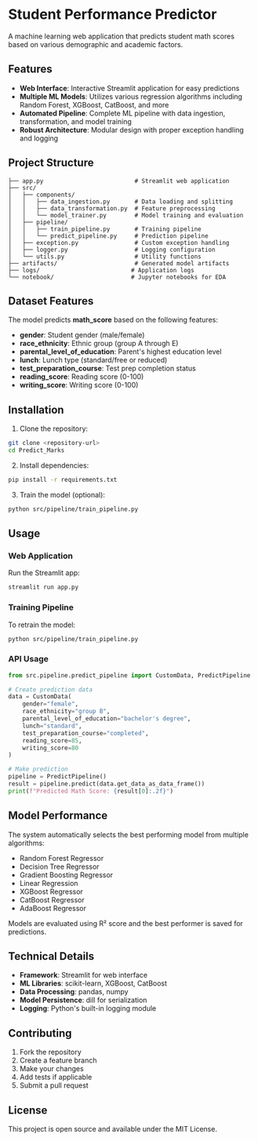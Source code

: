 # Student Performance Predictor

A machine learning web application that predicts student math scores based on various demographic and academic factors.

## Features

- **Web Interface**: Interactive Streamlit application for easy predictions
- **Multiple ML Models**: Utilizes various regression algorithms including Random Forest, XGBoost, CatBoost, and more
- **Automated Pipeline**: Complete ML pipeline with data ingestion, transformation, and model training
- **Robust Architecture**: Modular design with proper exception handling and logging

## Project Structure

```
├── app.py                          # Streamlit web application
├── src/
│   ├── components/
│   │   ├── data_ingestion.py       # Data loading and splitting
│   │   ├── data_transformation.py  # Feature preprocessing
│   │   └── model_trainer.py        # Model training and evaluation
│   ├── pipeline/
│   │   ├── train_pipeline.py       # Training pipeline
│   │   └── predict_pipeline.py     # Prediction pipeline
│   ├── exception.py                # Custom exception handling
│   ├── logger.py                   # Logging configuration
│   └── utils.py                    # Utility functions
├── artifacts/                      # Generated model artifacts
├── logs/                          # Application logs
└── notebook/                      # Jupyter notebooks for EDA
```

## Dataset Features

The model predicts **math_score** based on the following features:
- **gender**: Student gender (male/female)
- **race_ethnicity**: Ethnic group (group A through E)
- **parental_level_of_education**: Parent's highest education level
- **lunch**: Lunch type (standard/free or reduced)
- **test_preparation_course**: Test prep completion status
- **reading_score**: Reading score (0-100)
- **writing_score**: Writing score (0-100)

## Installation

1. Clone the repository:
```bash
git clone <repository-url>
cd Predict_Marks
```

2. Install dependencies:
```bash
pip install -r requirements.txt
```

3. Train the model (optional):
```bash
python src/pipeline/train_pipeline.py
```

## Usage

### Web Application
Run the Streamlit app:
```bash
streamlit run app.py
```

### Training Pipeline
To retrain the model:
```bash
python src/pipeline/train_pipeline.py
```

### API Usage
```python
from src.pipeline.predict_pipeline import CustomData, PredictPipeline

# Create prediction data
data = CustomData(
    gender="female",
    race_ethnicity="group B",
    parental_level_of_education="bachelor's degree",
    lunch="standard",
    test_preparation_course="completed",
    reading_score=85,
    writing_score=80
)

# Make prediction
pipeline = PredictPipeline()
result = pipeline.predict(data.get_data_as_data_frame())
print(f"Predicted Math Score: {result[0]:.2f}")
```

## Model Performance

The system automatically selects the best performing model from multiple algorithms:
- Random Forest Regressor
- Decision Tree Regressor
- Gradient Boosting Regressor
- Linear Regression
- XGBoost Regressor
- CatBoost Regressor
- AdaBoost Regressor

Models are evaluated using R² score and the best performer is saved for predictions.

## Technical Details

- **Framework**: Streamlit for web interface
- **ML Libraries**: scikit-learn, XGBoost, CatBoost
- **Data Processing**: pandas, numpy
- **Model Persistence**: dill for serialization
- **Logging**: Python's built-in logging module

## Contributing

1. Fork the repository
2. Create a feature branch
3. Make your changes
4. Add tests if applicable
5. Submit a pull request

## License

This project is open source and available under the MIT License.